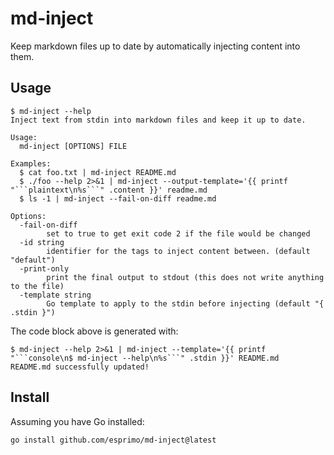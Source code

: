 # md-inject

Keep markdown files up to date by automatically injecting content into them.

## Usage

<!-- START md-inject:default -->
```console
$ md-inject --help
Inject text from stdin into markdown files and keep it up to date.

Usage:
  md-inject [OPTIONS] FILE

Examples:
  $ cat foo.txt | md-inject README.md
  $ ./foo --help 2>&1 | md-inject --output-template='{{ printf "```plaintext\n%s```" .content }}' readme.md
  $ ls -1 | md-inject --fail-on-diff readme.md

Options:
  -fail-on-diff
    	set to true to get exit code 2 if the file would be changed
  -id string
    	identifier for the tags to inject content between. (default "default")
  -print-only
    	print the final output to stdout (this does not write anything to the file)
  -template string
    	Go template to apply to the stdin before injecting (default "{ .stdin }")
```
<!-- END md-inject:default -->

The code block above is generated with:

```console
$ md-inject --help 2>&1 | md-inject --template='{{ printf "```console\n$ md-inject --help\n%s```" .stdin }}' README.md
README.md successfully updated!
```

## Install

Assuming you have Go installed:

```text
go install github.com/esprimo/md-inject@latest
```